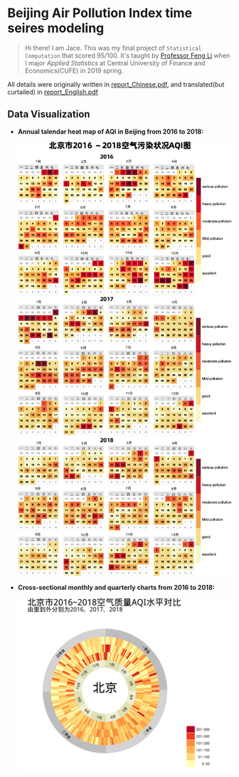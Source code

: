 # Beijing Air Pollution Index time seires modeling

> Hi there! I am Jace. This was my final project of `Statistical Computation` that scored 95/100. It's taught by [Professor Feng Li](https://feng.li/) when I major *Applied Statistics* at Central University of Finance and Economics(CUFE) in 2019 spring.

All details were originally written in [report_Chinese.pdf](report_Chinese.pdf), and translated(but curtailed) in [report_English.pdf](report_English.pdf)


## Data Visualization

- **Annual talendar heat map of AQI in Beijing from 2016 to 2018:**

    <img src="./image/1.1.png">
    <img src="./image/1.2.png">

- **Cross-sectional monthly and quarterly charts from 2016 to 2018:**

    <img src="./image/1.3.png">